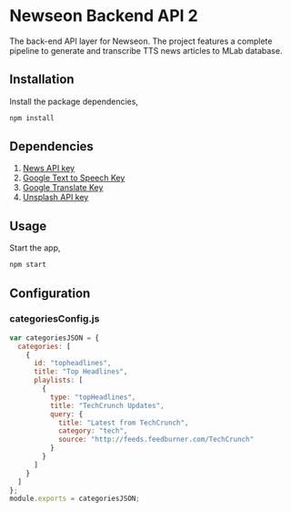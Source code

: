 # Newseon Backend API 2

The back-end API layer for Newseon. The project features a complete pipeline to generate and transcribe TTS news articles to MLab database.

## Installation

Install the package dependencies,
```bash
npm install
```

## Dependencies
1. [News API key](https://newsapi.org/)
2. [Google Text to Speech Key](https://console.cloud.google.com/?pli=1)
3. [Google Translate Key](https://console.cloud.google.com/?pli=1)
4. [Unsplash API key](https://unsplash.com/developers)

## Usage

Start the app,
```bash
npm start
```

## Configuration

### categoriesConfig.js

```javascript
var categoriesJSON = {
  categories: [
    {
      id: "topheadlines",
      title: "Top Headlines",
      playlists: [
        {
          type: "topHeadlines",
          title: "TechCrunch Updates",
          query: {
            title: "Latest from TechCrunch",
            category: "tech",
            source: "http://feeds.feedburner.com/TechCrunch"
          }
        }
      ]
    }
  ]
};
module.exports = categoriesJSON;
```
